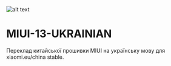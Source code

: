 ![alt text](https://i.imgur.com/G9wfOYe.png)
# MIUI-13-UKRAINIAN
Переклад китайської прошивки MIUI на українську мову для xiaomi.eu/china stable.
